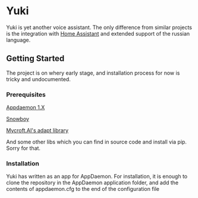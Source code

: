 # Yuki

Yuki is yet another voice assistant. The only difference from similar projects is the integration with [Home Assistant](https://home-assistant.io) and extended support of the russian language.

## Getting Started

The project is on whery early stage, and installation process for now is tricky and undocumented.

### Prerequisites

[Appdaemon 1.X](http://appdaemon.readthedocs.io/en/stable/)

[Snowboy](http://docs.kitt.ai/snowboy/)

[Mycroft.AI's adapt library](https://mycroft.ai/documentation/adapt/)

And some other libs which you can find in source code and install via pip. Sorry for that.

### Installation

Yuki has written as an app for AppDaemon. For installation, it is enough to clone the repository in the AppDaemon application folder, and add the contents of appdaemon.cfg to the end of the configuration file
